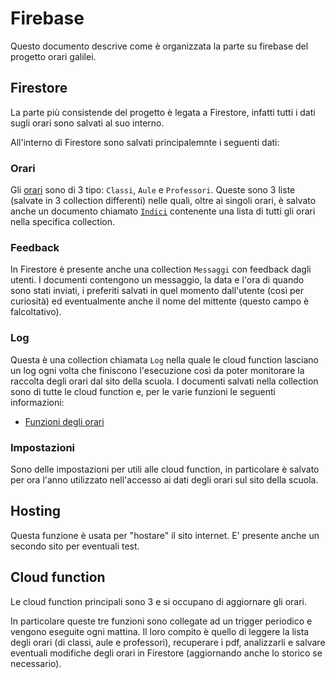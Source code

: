 # Firebase

Questo documento descrive come è organizzata la parte su firebase del progetto orari galilei.

## Firestore

La parte più consistende del progetto è legata a Firestore, infatti tutti i dati sugli orari sono salvati al suo interno.

All'interno di Firestore sono salvati principalemnte i seguenti dati:

### Orari

Gli [orari](../parser-orario-galilei/src/utils.ts) sono di 3 tipo: ```Classi```, ```Aule``` e ```Professori```. Queste sono 3 liste (salvate in 3 collection differenti) nelle quali, oltre ai singoli orari, è salvato anche un documento chiamato [```Indici```](functions/src/utils/indici.model.ts) contenente una lista di tutti gli orari nella specifica collection.

### Feedback

In Firestore è presente anche una collection ```Messaggi``` con feedback dagli utenti. I documenti contengono un messaggio, la data e l'ora di quando sono stati inviati, i preferiti salvati in quel momento dall'utente (così per curiosità) ed eventualmente anche il nome del mittente (questo campo è falcoltativo).

### Log

Questa è una collection chiamata ```Log``` nella quale le cloud function lasciano un log ogni volta che finiscono l'esecuzione così da poter monitorare la raccolta degli orari dal sito della scuola.
I documenti salvati nella collection sono di tutte le cloud function e, per le varie funzioni le seguenti informazioni:
- [Funzioni degli orari](functions/src/utils/log-orari.model.ts)

### Impostazioni

Sono delle impostazioni per utili alle cloud function, in particolare è salvato per ora l'anno utilizzato nell'accesso ai dati degli orari sul sito della scuola.

## Hosting

Questa funzione è usata per "hostare" il sito internet. E' presente anche un secondo sito per eventuali test.

## Cloud function

Le cloud function principali sono 3 e si occupano di aggiornare gli orari.

In particolare queste tre funzioni sono collegate ad un trigger periodico e vengono eseguite ogni mattina. Il loro compito è quello di leggere la lista degli orari (di classi, aule e professori), recuperare i pdf, analizzarli e salvare eventuali modifiche degli orari in Firestore (aggiornando anche lo storico se necessario).